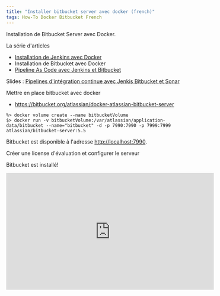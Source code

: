 ```yaml
---
title: "Installer bitbucket server avec docker (french)"
tags: How-To Docker Bitbucket French
---
```

Installation de Bitbucket Server avec Docker.

La série d'articles
* [Installation de Jenkins avec Docker](/2018/06/06/install-jenkins-with-docker/)
* Installation de Bitbucket avec Docker
* [Pipeline As Code avec Jenkins et Bitbucket](/2018/06/10/Pipeline-as-code-with-Jenkins-and-bitbucket/)

Slides : [Pipelines d'intégration continue avec Jenkis Bitbucket et Sonar](https://slides.com/marcbouvier/jenkins-2-bitbucket#/)


Mettre en place bitbucket avec docker

* https://bitbucket.org/atlassian/docker-atlassian-bitbucket-server

```
%> docker volume create --name bitbucketVolume
$> docker run -v bitbucketVolume:/var/atlassian/application-data/bitbucket --name="bitbucket" -d -p 7990:7990 -p 7999:7999 atlassian/bitbucket-server:5.5
```

Bitbucket est disponible à l'adresse [http://localhost:7990](http://localhost:7990).

Créer une license d'évaluation et configurer le serveur

Bitbucket est installé!

<iframe width="560" height="315" src="https://www.youtube.com/embed/k_fVlU1FwP4?cc_load_policy=1&hl=fr&rel=0&version=3&cc_lang_pref=fr" frameborder="0" allow="autoplay; encrypted-media" allowfullscreen></iframe>
